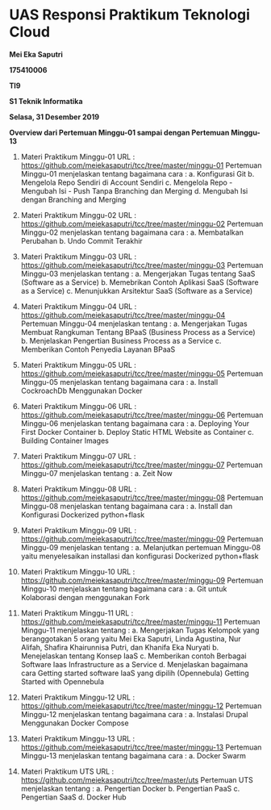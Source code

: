 # UAS Responsi Praktikum Teknologi Cloud

**Mei Eka Saputri**

**175410006**

**TI9**

**S1 Teknik Informatika**

**Selasa, 31 Desember 2019**

**Overview dari Pertemuan Minggu-01 sampai dengan Pertemuan Minggu-13**

1. Materi Praktikum Minggu-01
   URL : https://github.com/meiekasaputri/tcc/tree/master/minggu-01
   Pertemuan Minggu-01 menjelaskan tentang bagaimana cara :
   a. Konfigurasi Git
   b. Mengelola Repo Sendiri di Account Sendiri
   c. Mengelola Repo - Mengubah Isi - Push Tanpa Branching dan Merging
   d. Mengubah Isi dengan Branching and Merging

2. Materi Praktikum Minggu-02
   URL : https://github.com/meiekasaputri/tcc/tree/master/minggu-02
   Pertemuan Minggu-02 menjelaskan tentang bagaimana cara :
   a. Membatalkan Perubahan
   b. Undo Commit Terakhir

3. Materi Praktikum Minggu-03
   URL : https://github.com/meiekasaputri/tcc/tree/master/minggu-03
   Pertemuan Minggu-03 menjelaskan tentang :
   a. Mengerjakan Tugas tentang SaaS (Software as a Service)
   b. Memebrikan Contoh Aplikasi SaaS (Software as a Service)
   c. Menunjukkan Arsitektur SaaS (Software as a Service)

4. Materi Praktikum Minggu-04
   URL : https://github.com/meiekasaputri/tcc/tree/master/minggu-04
   Pertemuan Minggu-04 menjelaskan tentang :
   a. Mengerjakan Tugas Membuat Rangkuman Tentang BPaaS (Business Process as a Service)
   b. Menjelaskan Pengertian Business Process as a Service
   c. Memberikan Contoh Penyedia Layanan BPaaS

5. Materi Praktikum  Minggu-05
   URL : https://github.com/meiekasaputri/tcc/tree/master/minggu-05
   Pertemuan Minggu-05 menjelaskan tentang bagaimana cara :
   a. Install CockroachDb Menggunakan Docker

6. Materi Praktikum Minggu-06
   URL : https://github.com/meiekasaputri/tcc/tree/master/minggu-06
   Pertemuan Minggu-06 menjelaskan tentang bagaimana cara :
   a. Deploying Your First Docker Container
   b. Deploy Static HTML Website as Container
   c. Building Container Images

7. Materi Praktikum Minggu-07
   URL : https://github.com/meiekasaputri/tcc/tree/master/minggu-07
   Pertemuan Minggu-07 menjelaskan tentang :
   a. Zeit Now

8. Materi Praktikum Minggu-08
   URL : https://github.com/meiekasaputri/tcc/tree/master/minggu-08
   Pertemuan Minggu-08 menjelaskan tentang bagaimana cara :
   a. Install dan Konfigurasi Dockerized python+flask

9. Materi Praktikum Minggu-09
   URL : https://github.com/meiekasaputri/tcc/tree/master/minggu-09
   Pertemuan Minggu-09 menjelaskan tentang :
   a. Melanjutkan pertemuan Minggu-08 yaitu menyelesaikan installasi dan konfigurasi Dockerized python+flask

10. Materi Praktikum  Minggu-10
    URL : https://github.com/meiekasaputri/tcc/tree/master/minggu-09
    Pertemuan Minggu-10 menjelaskan tentang bagaimana cara :
    a. Git untuk Kolaborasi dengan menggunakan Fork

11. Materi Praktikum  Minggu-11
    URL : https://github.com/meiekasaputri/tcc/tree/master/minggu-11
    Pertemuan Minggu-11 menjelaskan tentang :
    a. Mengerjakan Tugas Kelompok yang beranggotakan 5 orang yaitu Mei Eka Saputri, Linda Agustina, Nur Alifah, Shafira Khairunnisa Putri, dan Khanifa Eka Nuryati
    b. Menejelaskan tentang Konsep IaaS
    c. Memberikan contoh Berbagai Software Iaas Infrastructure as a Service
    d. Menjelaskan bagaimana cara Getting started software IaaS yang dipilih (Opennebula) Getting Started with Opennebula

12. Materi Praktikum Minggu-12
    URL : https://github.com/meiekasaputri/tcc/tree/master/minggu-12
    Pertemuan Minggu-12 menjelaskan tentang bagaimana cara :
    a. Instalasi Drupal Menggunakan Docker Compose

13. Materi Praktikum Minggu-13
    URL : https://github.com/meiekasaputri/tcc/tree/master/minggu-13
    Pertemuan Minggu-13 menjelaskan tentang bagaimana cara :
    a. Docker Swarm

14. Materi Praktikum UTS
    URL : https://github.com/meiekasaputri/tcc/tree/master/uts
    Pertemuan UTS menjelaskan tentang :
    a. Pengertian Docker
    b. Pengertian PaaS
    c. Pengertian SaaS
    d. Docker Hub
